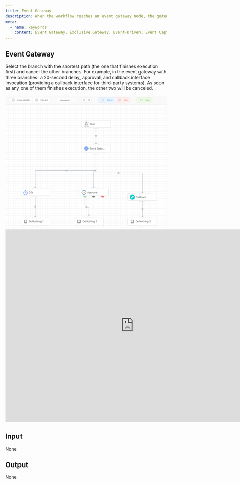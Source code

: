 ```yaml
---
title: Event Gateway
description: When the workflow reaches an event gateway node, the gateway enters a waiting state. Upon receiving an event-driven trigger, it will select and execute the branch event that occurs first among the subsequent branches, while canceling the events of other branches.
meta:
  - name: keywords
    content: Event Gateway, Exclusive Gateway, Event-Driven, Event Capture, XOR Gateway, XOR Gateway, Low-code, AI Workflow, Process Engine
---
```


## Event Gateway

Select the branch with the shortest path (the one that finishes execution first) and cancel the other branches. For example, in the event gateway with three branches: a 20-second delay, approval, and callback interface invocation (providing a callback interface for third-party systems). As soon as any one of them finishes execution, the other two will be canceled.

<img src="./img/event_gateway.png" alt="image-20241007193730060" style="zoom:50%;" />

<iframe 
    width="800" 
    height="600" 
    src="https://www.youtube.com/embed/KzndyA9TIwI"  frameborder="0" 
    allow="accelerometer; autoplay; encrypted-media; gyroscope; picture-in-picture" 
    allowfullscreen>
</iframe>

## Input

None



## Output

None